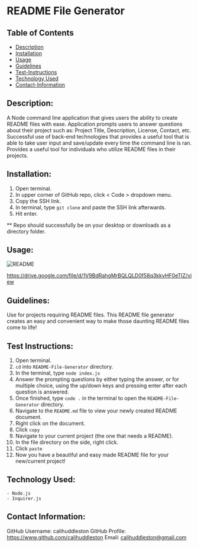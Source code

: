 # README File Generator

## Table of Contents

- [Description](#description)
- [Installation](#install)
- [Usage](#usage)
- [Guidelines](#guidelines)
- [Test-Instructions](#test)
- [Technology Used](#techused)
- [Contact-Information](#email)

## Description:

A Node command line application that gives users the ability to create README files with ease. Application prompts users to answer questions about their project such as: Project Title, Description, License, Contact, etc. 
Successful use of back-end technologies that provides a useful tool that is able to take user input and save/update every time the command line is ran. Provides a useful tool for individuals who utilize README files in their projects. 

## Installation:

1. Open terminal.
2. In upper corner of GitHub repo, click < Code > dropdown menu. 
3. Copy the SSH link.
4. In terminal, type `git clone` and paste the SSH link afterwards. 
5. Hit enter. 

** Repo should successfully be on your desktop or downloads as a directory folder.

## Usage:
![README](https://user-images.githubusercontent.com/102004484/217685851-0901b222-bcab-4c66-92ef-cbb0bab6f411.png)

https://drive.google.com/file/d/1V9BdRahgMrBQLQLD0f58q3kkyHF0eTIZ/view

## Guidelines:

Use for projects requiring README files. This README file generator creates an easy and convenient way to make those daunting README files come to life!

## Test Instructions:

1. Open terminal.
2. `cd` into `README-File-Generator` directory. 
3. In the terminal, type `node index.js`
4. Answer the prompting questions by either typing the answer, or for multiple choice, using the up/down keys and pressing enter after each question is answered. 
5. Once finished, type `code .` in the terminal to open the `README-File-Generator` directory. 
6. Navigate to the `README.md` file to view your newly created README document. 
7. Right click on the document.
8. Click `copy`
9. Navigate to your current project (the one that needs a README).
10. In the file directory on the side, right click.
11. Click `paste`
12. Now you have a beautiful and easy made README file for your new/current project!

## Technology Used:

    - Node.js 
    - Inquirer.js

## Contact Information:

GitHub Username: calihuddleston
GitHub Profile: https://www.github.com/calihuddleston
Email: calihuddleston@gmail.com
